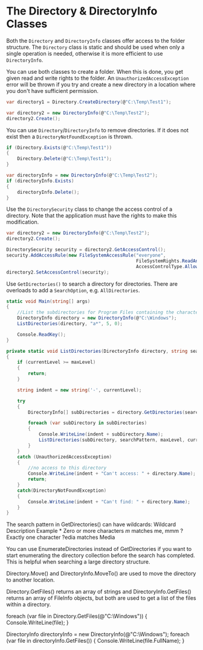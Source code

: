 # The Directory & DirectoryInfo Classes

Both the `Directory` and `DirectoryInfo` classes offer access to the folder structure. The `Directory` class is static and should be used when only a single operation is needed, otherwise it is more efficient to use `DirectoryInfo`.

You can use both classes to create a folder. When this is done, you get given read and write rights to the folder. An `UnauthorizedAccessException` error will be thrown if you try and create a new directory in a location where you don't have sufficient permission.

```csharp
var directory1 = Directory.CreateDirectory(@"C:\Temp\Test1");

var directory2 = new DirectoryInfo(@"C:\Temp\Test2");
directory2.Create();
```

You can use `Directory`/`DirectoryInfo` to remove directories. If it does not exist then a `DirectoryNotFoundException` is thrown.

```csharp
if (Directory.Exists(@"C:\Temp\Test1"))
{
    Directory.Delete(@"C:\Temp\Test1");
}

var directoryInfo = new DirectoryInfo(@"C:\Temp\Test2");
if (directoryInfo.Exists)
{
    directoryInfo.Delete();
}
```

Use the `DirectorySecurity` class to change the access control of a directory. Note that the application must have the rights to make this modification.

```csharp
var directory2 = new DirectoryInfo(@"C:\Temp\Test2");
directory2.Create();

DirectorySecurity security = directory2.GetAccessControl();
security.AddAccessRule(new FileSystemAccessRule("everyone",
                                                FileSystemRights.ReadAndExecute,
                                                AccessControlType.Allow));
directory2.SetAccessControl(security);
```

Use `GetDirectories()` to search a directory for directories. There are overloads to add a `SearchOption`, e.g. `AllDirectories`.

```csharp
static void Main(string[] args)
{
    //List the subdirectories for Program Files containing the character 'a' with a maximum depth of 5
    DirectoryInfo directory = new DirectoryInfo(@"C:\Windows");
    ListDirectories(directory, "a*", 5, 0);

    Console.ReadKey();
}

private static void ListDirectories(DirectoryInfo directory, string searchPattern, int maxLevel, int currentLevel)
{
    if (currentLevel >= maxLevel)
    {
        return;
    }

    string indent = new string('-', currentLevel);

    try
    {
        DirectoryInfo[] subDirectories = directory.GetDirectories(searchPattern);

        foreach (var subDirectory in subDirectories)
        {
            Console.WriteLine(indent + subDirectory.Name);
            ListDirectories(subDirectory, searchPattern, maxLevel, currentLevel + 1);
        }
    }
    catch (UnauthorizedAccessException)
    {
        //no access to this directory
        Console.WriteLine(indent + "Can't access: " + directory.Name);
        return;
    }
    catch(DirectoryNotFoundException)
    {
        Console.WriteLine(indent + "Can't find: " + directory.Name);
    }
}
```

The search pattern in GetDirectories() can have wildcards:
Wildcard
Description
Example
*
Zero or more characters
*m* matches me, mmm
?
Exactly one character
?edia matches Media



You can use EnumerateDirectories instead of GetDirectories if you want to start enumerating the directory collection before the search has completed. This is helpful when searching a large directory structure.

Directory.Move() and DirectoryInfo.MoveTo() are used to move the directory to another location.

Directory.GetFiles() returns an array of strings and DirectoryInfo.GetFiles() returns an array of FileInfo objects, but both are used to get a list of the files within a directory.


foreach (var file in Directory.GetFiles(@"C:\Windows"))
{
    Console.WriteLine(file);
}

DirectoryInfo directoryInfo = new DirectoryInfo(@"C:\Windows");
foreach (var file in directoryInfo.GetFiles())
{
    Console.WriteLine(file.FullName);
}

<!--stackedit_data:
eyJoaXN0b3J5IjpbLTE2NTIwMzI0NjBdfQ==
-->